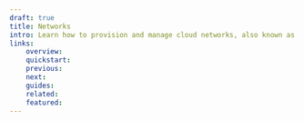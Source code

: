 ```yaml
---
draft: true
title: Networks
intro: Learn how to provision and manage cloud networks, also known as Virtual Private Clouds (VPCs)
links:
    overview:
    quickstart:
    previous:
    next:
    guides:
    related:
    featured:
---
```

